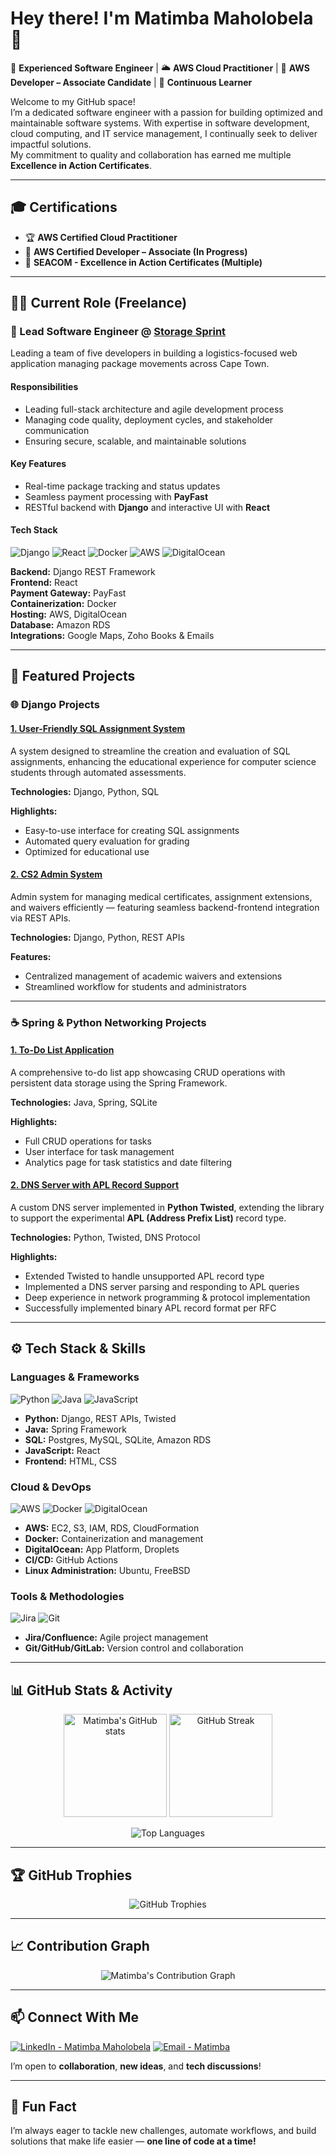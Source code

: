 # Hey there! I'm Matimba Maholobela 👋

🔧 **Experienced Software Engineer** | 🌥️ **AWS Cloud Practitioner** | 🎯 **AWS Developer – Associate Candidate** | 🚀 **Continuous Learner**

Welcome to my GitHub space!  
I’m a dedicated software engineer with a passion for building optimized and maintainable software systems. With expertise in software development, cloud computing, and IT service management, I continually seek to deliver impactful solutions.  
My commitment to quality and collaboration has earned me multiple **Excellence in Action Certificates**.

---

## 🎓 Certifications

- 🏆 **AWS Certified Cloud Practitioner**  
- 🚀 **AWS Certified Developer – Associate (In Progress)**  
- 💼 **SEACOM - Excellence in Action Certificates (Multiple)**  

---

## 👨‍💼 Current Role (Freelance)

### 🏢 Lead Software Engineer @ [Storage Sprint](#)
Leading a team of five developers in building a logistics-focused web application managing package movements across Cape Town.

#### **Responsibilities**
- Leading full-stack architecture and agile development process  
- Managing code quality, deployment cycles, and stakeholder communication  
- Ensuring secure, scalable, and maintainable solutions  

#### **Key Features**
- Real-time package tracking and status updates  
- Seamless payment processing with **PayFast**  
- RESTful backend with **Django** and interactive UI with **React**  

#### **Tech Stack**
![Django](https://img.shields.io/badge/Django-092E20?style=for-the-badge&logo=django&logoColor=white)
![React](https://img.shields.io/badge/React-20232A?style=for-the-badge&logo=react&logoColor=61DAFB)
![Docker](https://img.shields.io/badge/Docker-2496ED?style=for-the-badge&logo=docker&logoColor=white)
![AWS](https://img.shields.io/badge/AWS-232F3E?style=for-the-badge&logo=amazon-aws&logoColor=white)
![DigitalOcean](https://img.shields.io/badge/DigitalOcean-0080FF?style=for-the-badge&logo=digitalocean&logoColor=white)

**Backend:** Django REST Framework  
**Frontend:** React  
**Payment Gateway:** PayFast  
**Containerization:** Docker  
**Hosting:** AWS, DigitalOcean  
**Database:** Amazon RDS  
**Integrations:** Google Maps, Zoho Books & Emails  

---

## 🚀 Featured Projects

### 🌐 **Django Projects**

#### [1. User-Friendly SQL Assignment System](https://github.com/MatimbaMaholobela/sqltest-system)
A system designed to streamline the creation and evaluation of SQL assignments, enhancing the educational experience for computer science students through automated assessments.

**Technologies:** Django, Python, SQL  

**Highlights:**
- Easy-to-use interface for creating SQL assignments  
- Automated query evaluation for grading  
- Optimized for educational use  

#### [2. CS2 Admin System](https://github.com/MatimbaMaholobela/cs2-admin-system)
Admin system for managing medical certificates, assignment extensions, and waivers efficiently — featuring seamless backend-frontend integration via REST APIs.

**Technologies:** Django, Python, REST APIs  

**Features:**
- Centralized management of academic waivers and extensions  
- Streamlined workflow for students and administrators  

---

### ☕ **Spring & Python Networking Projects**

#### [1. To-Do List Application](https://github.com/MatimbaMaholobela/to-do-list-app)
A comprehensive to-do list app showcasing CRUD operations with persistent data storage using the Spring Framework.

**Technologies:** Java, Spring, SQLite  

**Highlights:**
- Full CRUD operations for tasks  
- User interface for task management  
- Analytics page for task statistics and date filtering  

#### [2. DNS Server with APL Record Support](https://github.com/MatimbaMaholobela/DNS-Server-APL-Record)
A custom DNS server implemented in **Python Twisted**, extending the library to support the experimental **APL (Address Prefix List)** record type.

**Technologies:** Python, Twisted, DNS Protocol  

**Highlights:**
- Extended Twisted to handle unsupported APL record type  
- Implemented a DNS server parsing and responding to APL queries  
- Deep experience in network programming & protocol implementation  
- Successfully implemented binary APL record format per RFC  

---

## ⚙️ Tech Stack & Skills

### **Languages & Frameworks**
![Python](https://img.shields.io/badge/Python-3670A0?style=for-the-badge&logo=python&logoColor=ffdd54)
![Java](https://img.shields.io/badge/Java-ED8B00?style=for-the-badge&logo=java&logoColor=white)
![JavaScript](https://img.shields.io/badge/JavaScript-F7DF1E?style=for-the-badge&logo=javascript&logoColor=black)

- **Python:** Django, REST APIs, Twisted  
- **Java:** Spring Framework  
- **SQL:** Postgres, MySQL, SQLite, Amazon RDS  
- **JavaScript:** React  
- **Frontend:** HTML, CSS  

### **Cloud & DevOps**
![AWS](https://img.shields.io/badge/AWS-232F3E?style=for-the-badge&logo=amazon-aws&logoColor=white)
![Docker](https://img.shields.io/badge/Docker-2496ED?style=for-the-badge&logo=docker&logoColor=white)
![DigitalOcean](https://img.shields.io/badge/DigitalOcean-0080FF?style=for-the-badge&logo=digitalocean&logoColor=white)

- **AWS:** EC2, S3, IAM, RDS, CloudFormation  
- **Docker:** Containerization and management  
- **DigitalOcean:** App Platform, Droplets  
- **CI/CD:** GitHub Actions  
- **Linux Administration:** Ubuntu, FreeBSD  

### **Tools & Methodologies**
![Jira](https://img.shields.io/badge/Jira-0052CC?style=for-the-badge&logo=jira&logoColor=white)
![Git](https://img.shields.io/badge/Git-F05032?style=for-the-badge&logo=git&logoColor=white)

- **Jira/Confluence:** Agile project management  
- **Git/GitHub/GitLab:** Version control and collaboration  

---

## 📊 GitHub Stats & Activity

<p align="center">
  <img src="https://github-readme-stats.vercel.app/api?username=MatimbaMaholobela&show_icons=true&theme=tokyonight" alt="Matimba's GitHub stats" height="165" />
  <img src="https://github-readme-streak-stats.herokuapp.com/?user=MatimbaMaholobela&theme=tokyonight" alt="GitHub Streak" height="165" />
</p>

<p align="center">
  <img src="https://github-readme-stats.vercel.app/api/top-langs/?username=MatimbaMaholobela&layout=compact&theme=tokyonight" alt="Top Languages" />
</p>

---

## 🏆 GitHub Trophies

<p align="center">
  <img src="https://github-profile-trophy.vercel.app/?username=MatimbaMaholobela&theme=tokyonight&row=1&no-bg=true&no-frame=true" alt="GitHub Trophies" />
</p>

---

## 📈 Contribution Graph

<p align="center">
  <img src="https://github-readme-activity-graph.vercel.app/graph?username=MatimbaMaholobela&theme=tokyo-night" alt="Matimba's Contribution Graph" />
</p>

---

## 📫 Connect With Me

[![LinkedIn - Matimba Maholobela](https://img.shields.io/badge/LinkedIn-MatimbaMaholobela-blue?style=for-the-badge&logo=linkedin)](https://linkedin.com/in/matimbamaholobela)
[![Email - Matimba](https://img.shields.io/badge/Email-matimba.maholobela%40icloud.com-red?style=for-the-badge&logo=gmail&logoColor=white)](mailto:matimba.maholobela@icloud.com)

I’m open to **collaboration**, **new ideas**, and **tech discussions**!

---

## 🎯 Fun Fact
I’m always eager to tackle new challenges, automate workflows, and build solutions that make life easier — **one line of code at a time!**
